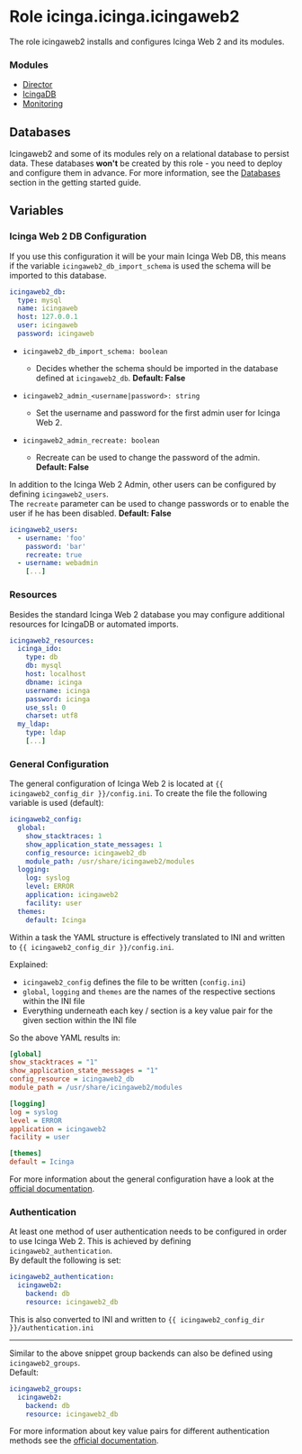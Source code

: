 # Role icinga.icinga.icingaweb2

The role icingaweb2 installs and configures Icinga Web 2 and its modules.

### Modules
* [Director](./module-director.md)
* [IcingaDB](./module-icingadb.md)
* [Monitoring](./module-monitoring.md)

## Databases

Icingaweb2 and some of its modules rely on a relational database to persist data. These databases **won't** be created by this role - you need to deploy and configure them in advance. For more information, see the [Databases](../getting-started.md#databases) section in the getting started guide.

## Variables

### Icinga Web 2 DB Configuration

If you use this configuration it will be your main Icinga Web DB, this means if the variable `icingaweb2_db_import_schema` is used the schema will be imported to this database.

```yaml
icingaweb2_db:
  type: mysql
  name: icingaweb
  host: 127.0.0.1
  user: icingaweb
  password: icingaweb
```

* `icingaweb2_db_import_schema: boolean`
  * Decides whether the schema should be imported in the database defined at `icingaweb2_db`. **Default: False**

* `icingaweb2_admin_<username|password>: string`
  * Set the username and password for the first admin user for Icinga Web 2.

* `icingaweb2_admin_recreate: boolean`
  * Recreate can be used to change the password of the admin. **Default: False**

In addition to the Icinga Web 2 Admin, other users can be configured by defining `icingaweb2_users`.<br>
The `recreate` parameter can be used to change passwords or to enable the user if he has been disabled. **Default: False**

```yaml
icingaweb2_users:
  - username: 'foo'
    password: 'bar'
    recreate: true
  - username: webadmin
    [...]
```

### Resources

Besides the standard Icinga Web 2 database you may configure additional resources for IcingaDB or automated imports.

```yaml
icingaweb2_resources:
  icinga_ido:
    type: db
    db: mysql
    host: localhost
    dbname: icinga
    username: icinga
    password: icinga
    use_ssl: 0
    charset: utf8
  my_ldap:
    type: ldap
    [...]
```

### General Configuration

The general configuration of Icinga Web 2 is located at `{{ icingaweb2_config_dir }}/config.ini`.
To create the file the following variable is used (default):

```yaml
icingaweb2_config:
  global:
    show_stacktraces: 1
    show_application_state_messages: 1
    config_resource: icingaweb2_db
    module_path: /usr/share/icingaweb2/modules
  logging:
    log: syslog
    level: ERROR
    application: icingaweb2
    facility: user
  themes:
    default: Icinga
```

Within a task the YAML structure is effectively translated to INI and written to `{{ icingaweb2_config_dir }}/config.ini`.

Explained:

* `icingaweb2_config` defines the file to be written (`config.ini`)
* `global`, `logging` and `themes` are the names of the respective sections within the INI file
* Everything underneath each key / section is a key value pair for the given section within the INI file

So the above YAML results in:

```ini
[global]
show_stacktraces = "1"
show_application_state_messages = "1"
config_resource = icingaweb2_db
module_path = /usr/share/icingaweb2/modules

[logging]
log = syslog
level = ERROR
application = icingaweb2
facility = user

[themes]
default = Icinga
```

For more information about the general configuration have a look at the [official documentation](https://icinga.com/docs/icinga-web/latest/doc/03-Configuration/#general-configuration).

### Authentication

At least one method of user authentication needs to be configured in order to use Icinga Web 2. This is achieved by defining `icingaweb2_authentication`.<br>
By default the following is set:

```yaml
icingaweb2_authentication:
  icingaweb2:
    backend: db
    resource: icingaweb2_db
```

This is also converted to INI and written to `{{ icingaweb2_config_dir }}/authentication.ini`

---

Similar to the above snippet group backends can also be defined using `icingaweb2_groups`.<br>
Default:

```yaml
icingaweb2_groups:
  icingaweb2:
    backend: db
    resource: icingaweb2_db
```

For more information about key value pairs for different authentication methods see the [official documentation](https://icinga.com/docs/icinga-web/latest/doc/05-Authentication/).
